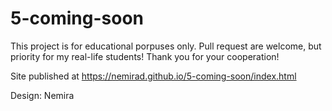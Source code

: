 # 5-coming-soon
This project is for educational porpuses only. Pull request are welcome, but priority for my real-life students! Thank you for your cooperation!

Site published at https://nemirad.github.io/5-coming-soon/index.html

Design:
Nemira
